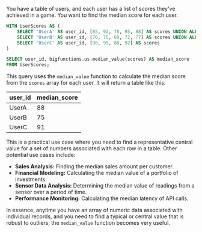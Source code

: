 You have a table of users, and each user has a list of scores they've achieved in a game. You want to find the median score for each user.

```sql
WITH UserScores AS (
    SELECT 'UserA' AS user_id, [85, 92, 78, 95, 88] AS scores UNION ALL
    SELECT 'UserB' AS user_id, [70, 75, 68, 72, 77] AS scores UNION ALL
    SELECT 'UserC' AS user_id, [90, 95, 88, 92] AS scores 
)

SELECT user_id, bigfunctions.us.median_value(scores) AS median_score
FROM UserScores;
```

This query uses the `median_value` function to calculate the median score from the `scores` array for each user.  It will return a table like this:

| user_id | median_score |
|---|---|
| UserA | 88 |
| UserB | 75 |
| UserC | 91 |


This is a practical use case where you need to find a representative central value for a set of numbers associated with each row in a table. Other potential use cases include:

* **Sales Analysis:** Finding the median sales amount per customer.
* **Financial Modeling:** Calculating the median value of a portfolio of investments.
* **Sensor Data Analysis:** Determining the median value of readings from a sensor over a period of time.
* **Performance Monitoring:** Calculating the median latency of API calls.

In essence, anytime you have an array of numeric data associated with individual records, and you need to find a typical or central value that is robust to outliers, the `median_value` function becomes very useful.
